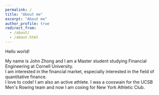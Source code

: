 ```yaml
---
permalink: /
title: "About me"
excerpt: "About me"
author_profile: true
redirect_from: 
  - /about/
  - /about.html
---
```


Hello world!

My name is John Zhong and I am a Master student studying Financial Engineering at Cornell University. <br>
I am interested in the financial market, especially interested in the field of quantitative finance. <br>
I love to code!
I am also an active athlete. I was a coxswain for the UCSB Men's Rowing team and now I am coxing for New York Athletic Club. <br>
